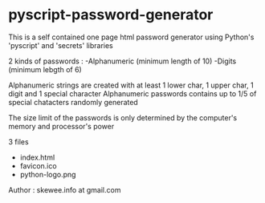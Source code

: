 # pyscript-password-generator
This is a self contained one page html password generator using Python's 'pyscript' and 'secrets' libraries

2 kinds of passwords : 
-Alphanumeric  (minimum length of 10)
-Digits (minimum lebgth of 6)

Alphanumeric strings are created with at least 1 lower char, 1 upper char, 1 digit and 1 special character
Alphanumeric passwords contains up to 1/5 of special chatacters randomly generated

The size limit of the passwords is only determined by the computer's memory and processor's power

3 files
- index.html
- favicon.ico
- python-logo.png

Author : skewee.info at gmail.com
